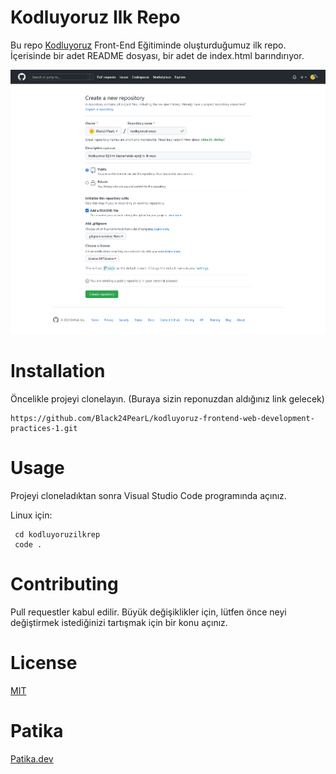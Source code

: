 # Kodluyoruz Ilk Repo

Bu repo [Kodluyoruz](https://kodluyoruz.org/tr/kodluyoruz/) Front-End Eğitiminde oluşturduğumuz ilk repo. İçerisinde bir adet README dosyası, bir adet de index.html barındırıyor.

![](https://raw.githubusercontent.com/Black24PearL/kodluyoruz-frontend-web-development-practices-1/main/kodluyoruzilkrepo/image/ilk%20repo.png)


# Installation

 Öncelikle projeyi clonelayın. (Buraya sizin reponuzdan aldığınız link gelecek)

    https://github.com/Black24PearL/kodluyoruz-frontend-web-development-practices-1.git

 # Usage

  Projeyi cloneladıktan sonra Visual Studio Code programında açınız.

 Linux için:

     cd kodluyoruzilkrep
     code .

 # Contributing   

 Pull requestler kabul edilir. Büyük değişiklikler için, lütfen önce neyi değiştirmek istediğinizi tartışmak için bir konu açınız.

# License

[MIT](https://choosealicense.com/licenses/mit/)
 
# Patika

 [Patika.dev](https://www.patika.dev/tr)